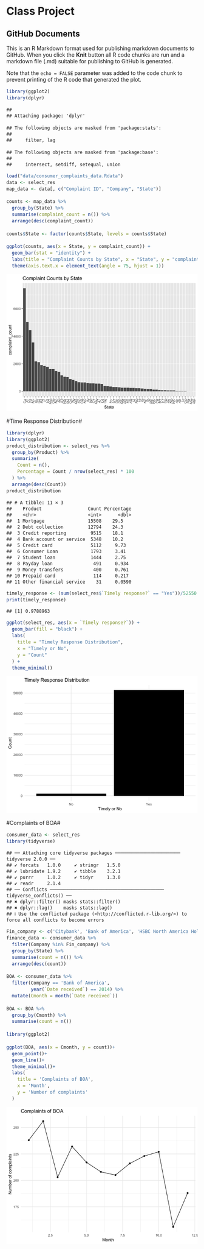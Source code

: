 Class Project
================

## GitHub Documents

This is an R Markdown format used for publishing markdown documents to
GitHub. When you click the **Knit** button all R code chunks are run and
a markdown file (.md) suitable for publishing to GitHub is generated.

Note that the `echo = FALSE` parameter was added to the code chunk to
prevent printing of the R code that generated the plot.

``` r
library(ggplot2)
library(dplyr)
```

    ## 
    ## Attaching package: 'dplyr'

    ## The following objects are masked from 'package:stats':
    ## 
    ##     filter, lag

    ## The following objects are masked from 'package:base':
    ## 
    ##     intersect, setdiff, setequal, union

``` r
load("data/consumer_complaints_data.Rdata")
data <- select_res 
map_data <- data[, c("Complaint ID", "Company", "State")]

counts <- map_data %>%
  group_by(State) %>%
  summarise(complaint_count = n()) %>% 
  arrange(desc(complaint_count))

counts$State <- factor(counts$State, levels = counts$State)

ggplot(counts, aes(x = State, y = complaint_count)) +
  geom_bar(stat = "identity") +
  labs(title = "Complaint Counts by State", x = "State", y = "complaint_count") +
  theme(axis.text.x = element_text(angle = 75, hjust = 1))
```

![](Readme_files/figure-gfm/unnamed-chunk-1-1.png)<!-- -->

\#Time Response Distribution#

``` r
library(dplyr)
library(ggplot2)
product_distribution <- select_res %>%
  group_by(Product) %>%
  summarize(
    Count = n(),
    Percentage = Count / nrow(select_res) * 100
  ) %>%
  arrange(desc(Count))
product_distribution
```

    ## # A tibble: 11 × 3
    ##    Product                 Count Percentage
    ##    <chr>                   <int>      <dbl>
    ##  1 Mortgage                15508    29.5   
    ##  2 Debt collection         12794    24.3   
    ##  3 Credit reporting         9515    18.1   
    ##  4 Bank account or service  5348    10.2   
    ##  5 Credit card              5112     9.73  
    ##  6 Consumer Loan            1793     3.41  
    ##  7 Student loan             1444     2.75  
    ##  8 Payday loan               491     0.934 
    ##  9 Money transfers           400     0.761 
    ## 10 Prepaid card              114     0.217 
    ## 11 Other financial service    31     0.0590

``` r
timely_response <- (sum(select_res$`Timely response?` == "Yes"))/52550
print(timely_response)
```

    ## [1] 0.9788963

``` r
ggplot(select_res, aes(x = `Timely response?`)) +
  geom_bar(fill = "black") +
  labs(
    title = "Timely Response Distribution",
    x = "Timely or No",
    y = "Count"
  ) +
  theme_minimal()
```

![](Readme_files/figure-gfm/unnamed-chunk-2-1.png)<!-- -->

\#Complaints of BOA#

``` r
consumer_data <- select_res
library(tidyverse)
```

    ## ── Attaching core tidyverse packages ──────────────────────── tidyverse 2.0.0 ──
    ## ✔ forcats   1.0.0     ✔ stringr   1.5.0
    ## ✔ lubridate 1.9.2     ✔ tibble    3.2.1
    ## ✔ purrr     1.0.2     ✔ tidyr     1.3.0
    ## ✔ readr     2.1.4     
    ## ── Conflicts ────────────────────────────────────────── tidyverse_conflicts() ──
    ## ✖ dplyr::filter() masks stats::filter()
    ## ✖ dplyr::lag()    masks stats::lag()
    ## ℹ Use the conflicted package (<http://conflicted.r-lib.org/>) to force all conflicts to become errors

``` r
Fin_company <- c('Citybank', 'Bank of America', 'HSBC North America Holdings Inc.', 'Discover')
finance_data <- consumer_data %>% 
  filter(Company %in% Fin_company) %>% 
  group_by(State) %>% 
  summarise(count = n()) %>% 
  arrange(desc(count))

BOA <- consumer_data %>% 
  filter(Company == 'Bank of America',
         year(`Date received`) == 2014) %>% 
  mutate(Cmonth = month(`Date received`))

BOA <- BOA %>% 
  group_by(Cmonth) %>% 
  summarise(count = n())

library(ggplot2)

ggplot(BOA, aes(x = Cmonth, y = count))+
  geom_point()+
  geom_line()+
  theme_minimal()+
  labs(
    title = 'Complaints of BOA',
    x = 'Month',
    y = 'Number of complaints'
  )
```

![](Readme_files/figure-gfm/unnamed-chunk-3-1.png)<!-- -->
